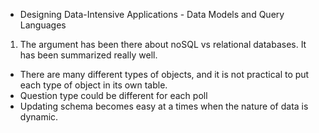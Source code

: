 

- Designing Data-Intensive Applications -  Data Models and Query Languages
1. The argument has been there about noSQL vs relational databases. It has been summarized really well. 

- There are many different types of objects, and it is not practical to put each type of object in its own table.
- Question type could be different for each poll 
- Updating schema becomes easy at a times when the nature of data is dynamic. 